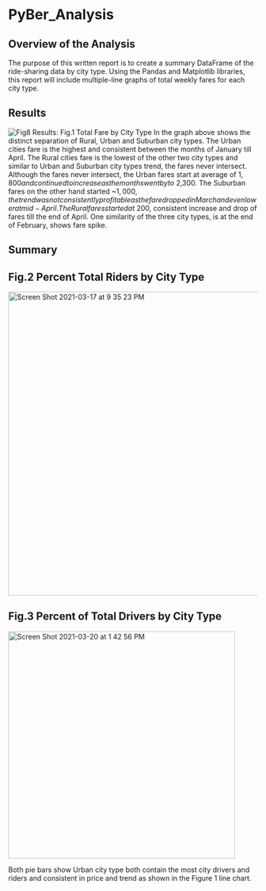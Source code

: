 # PyBer_Analysis
## Overview of the Analysis
The purpose of this written report is to create a summary DataFrame of the ride-sharing data by city type. Using the Pandas and Matplotlib libraries, this report will include multiple-line graphs of total weekly fares for each city type.
## Results 
![Fig8](https://user-images.githubusercontent.com/77812423/111560101-2d392380-8768-11eb-9cfd-5dfe25cff713.png)
Results:
Fig.1 Total Fare by City Type
In the graph above shows the distinct separation of Rural, Urban and Suburban city types.  The Urban cities fare is the highest and consistent between the months of January till April.  The Rural cities fare is the lowest of the other two city types and similar to Urban and Suburban city types trend, the fares never intersect.  Although the fares never intersect, the Urban fares start at average of $1,800 and continued to increase as the months went by to ~$2,300.  The Suburban fares on the other hand started ~$1,000, the trend was not consistently profitable as the fare dropped in March and even lower at mid-April.  The Rural fares started at ~$200, consistent increase and drop of fares till the end of April.  One similarity of the three city types, is at the end of February, shows fare spike.
## Summary 
## Fig.2 Percent Total Riders by City Type

<img width="613" alt="Screen Shot 2021-03-17 at 9 35 23 PM" src="https://user-images.githubusercontent.com/77812423/111560347-b18ba680-8768-11eb-8b49-6da906c38491.png">


## Fig.3 Percent of Total Drivers by City Type


<img width="458" alt="Screen Shot 2021-03-20 at 1 42 56 PM" src="https://user-images.githubusercontent.com/77812423/111880478-49b0a800-8982-11eb-94ef-44df046aa15b.png">




Both pie bars show Urban city type both contain the most city drivers and riders and consistent in price and trend as shown in the Figure 1 line chart.
